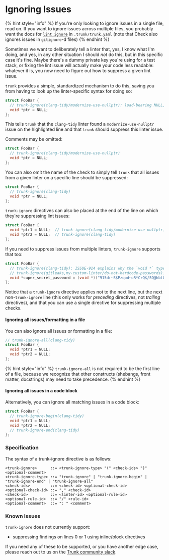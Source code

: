 # Ignoring Issues

{% hint style="info" %}
If you're only looking to ignore issues in a single file, read on. If you want to ignore issues across multiple files, you probably want the docs for [`lint.ignore`](configuration.md#ignoring-files) in `.trunk/trunk.yaml` (note that Check also ignores issues in `gitignore`-d files)&#x20;
{% endhint %}

Sometimes we want to deliberately tell a linter that, yes, I know what I'm doing, and yes, in any other situation I should _not_ do this, but in this specific case it's fine. Maybe there's a dummy private key you're using for a test stack, or fixing the lint issue will actually make your code less readable: whatever it is, you now need to figure out how to suppress a given lint issue.

`trunk` provides a simple, standardized mechanism to do this, saving you from having to look up the linter-specific syntax for doing so:

```cpp
struct FooBar {
  // trunk-ignore(clang-tidy/modernize-use-nullptr): load-bearing NULL, see ISSUE-832
  void *ptr = NULL;
};
```

This tells `trunk` that the `clang-tidy` linter found a `modernize-use-nullptr` issue on the highlighted line and that `trunk` should suppress this linter issue.

Comments may be omitted:

```cpp
struct FooBar {
  // trunk-ignore(clang-tidy/modernize-use-nullptr)
  void *ptr = NULL;
};
```

You can also omit the name of the check to simply tell `trunk` that all issues from a given linter on a specific line should be suppressed:

```cpp
struct FooBar {
  // trunk-ignore(clang-tidy)
  void *ptr = NULL;
};
```

`trunk-ignore` directives can also be placed at the end of the line on which they're suppressing lint issues:

```cpp
struct FooBar {
  void *ptr1 = NULL;  // trunk-ignore(clang-tidy/modernize-use-nullptr)
  void *ptr2 = NULL;  // trunk-ignore(clang-tidy)
};
```

If you need to suppress issues from multiple linters, `trunk-ignore` supports that too:

```cpp
struct FooBar {
  // trunk-ignore(clang-tidy): ISSUE-914 explains why the `void *` type is needed
  // trunk-ignore(gitleaks,my-custom-linter/do-not-hardcode-passwords): see ISSUE-915
  void *super_secret_password = (void *)("915dr~S$Pzqod~oR*CrQ$/SQ@hbtQBked:CL@z!y]");
};
```

Notice that a `trunk-ignore` directive applies not to the next line, but the next non-`trunk-ignore` line (this only works for _preceding_ directives, not _trailing_ directives), and that you can use a single directive for suppressing multiple checks.

#### Ignoring all issues/formatting in a file

You can also ignore all issues or formatting in a file:

```cpp
// trunk-ignore-all(clang-tidy)
struct FooBar {
  void *ptr1 = NULL;
  void *ptr2 = NULL;
};
```

{% hint style="info" %}
`trunk-ignore-all` is not required to be the first line of a file, because we recognize that other constructs (shebangs, front matter, docstrings) may need to take precedence.
{% endhint %}

#### Ignoring all issues in a code block

Alternatively, you can ignore all matching issues in a code block:

```cpp
struct FooBar {
  // trunk-ignore-begin(clang-tidy)
  void *ptr1 = NULL;
  void *ptr2 = NULL;
  // trunk-ignore-end(clang-tidy)
};
```

### Specification

The syntax of a trunk-ignore directive is as follows:

```
<trunk-ignore>      ::= <trunk-ignore-type> "(" <check-ids> ")" <optional-comment>
<trunk-ignore-type> ::= "trunk-ignore" | "trunk-ignore-begin" | "trunk-ignore-end" | "trunk-ignore-all"
<check-ids>         ::= <check-id> <optional-check-id>
<optional-check-id> ::= "," <check-id>
<check-id>          ::= <linter-id> <optional-rule-id>
<optional-rule-id>  ::= "/" <rule-id>
<optional-comment>  ::= ": " <comment>
```

### Known Issues

`trunk-ignore` does not currently support:

* suppressing findings on lines 0 or 1 using inline/block directives

If you need any of these to be supported, or you have another edge case, please reach out to us on the [Trunk community slack](https://slack.trunk.io).
